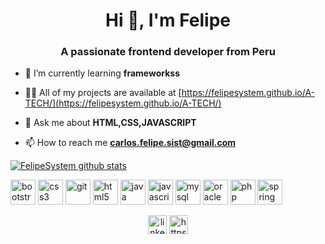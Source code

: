 

<h1 align="center">Hi 👋, I'm Felipe</h1>
<h3 align="center">A passionate frontend developer from Peru</h3>

- 🌱 I’m currently learning **frameworkss**

- 👨‍💻 All of my projects are available at [https://felipesystem.github.io/A-TECH/](https://felipesystem.github.io/A-TECH/)

- 💬 Ask me about **HTML,CSS,JAVASCRIPT**

- 📫 How to reach me **carlos.felipe.sist@gmail.com**

[![FelipeSystem github stats](https://github-readme-stats.vercel.app/api?username=FelipeSystem)](https://github.com/anuraghazra/github-readme-stats)

<p align="left"><img src="https://devicons.github.io/devicon/devicon.git/icons/bootstrap/bootstrap-plain.svg" alt="bootstrap" width="40" height="40"/> <img src="https://devicons.github.io/devicon/devicon.git/icons/css3/css3-original-wordmark.svg" alt="css3" width="40" height="40"/> <img src="https://www.vectorlogo.zone/logos/git-scm/git-scm-icon.svg" alt="git" width="40" height="40"/> <img src="https://devicons.github.io/devicon/devicon.git/icons/html5/html5-original-wordmark.svg" alt="html5" width="40" height="40"/> <img src="https://devicons.github.io/devicon/devicon.git/icons/java/java-original-wordmark.svg" alt="java" width="40" height="40"/> <img src="https://devicons.github.io/devicon/devicon.git/icons/javascript/javascript-original.svg" alt="javascript" width="40" height="40"/> <img src="https://devicons.github.io/devicon/devicon.git/icons/mysql/mysql-original-wordmark.svg" alt="mysql" width="40" height="40"/> <img src="https://devicons.github.io/devicon/devicon.git/icons/oracle/oracle-original.svg" alt="oracle" width="40" height="40"/> <img src="https://devicons.github.io/devicon/devicon.git/icons/php/php-original.svg" alt="php" width="40" height="40"/> <img src="https://www.vectorlogo.zone/logos/springio/springio-icon.svg" alt="spring" width="40" height="40"/></p><p align="center">
<a href="https://linkedin.com/in/linkedin.com/in/felipe-ayauja-5434bab1" target="blank"><img align="center" src="https://cdn.jsdelivr.net/npm/simple-icons@3.0.1/icons/linkedin.svg" alt="linkedin.com/in/felipe-ayauja-5434bab1" height="30" width="30" /></a>
<a href="https://fb.com/https://www.facebook.com/carlosfelipe.ayaujaalvarez" target="blank"><img align="center" src="https://cdn.jsdelivr.net/npm/simple-icons@3.0.1/icons/facebook.svg" alt="https://www.facebook.com/carlosfelipe.ayaujaalvarez" height="30" width="30" /></a>
</p>

